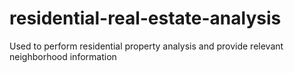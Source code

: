 # residential-real-estate-analysis
Used to perform residential property analysis and provide relevant neighborhood information 
